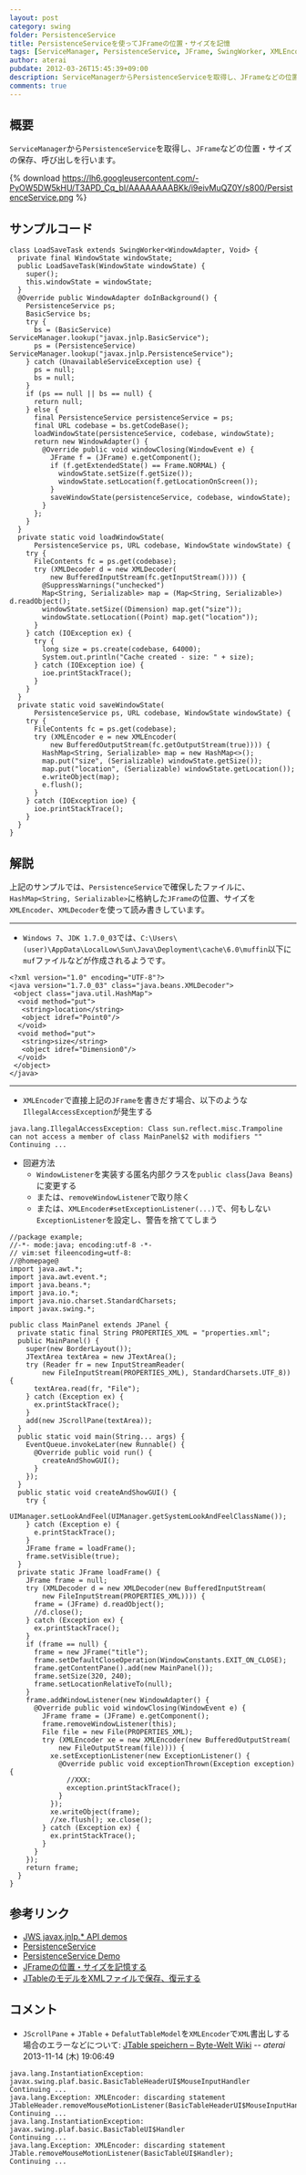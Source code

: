 ```yaml
---
layout: post
category: swing
folder: PersistenceService
title: PersistenceServiceを使ってJFrameの位置・サイズを記憶
tags: [ServiceManager, PersistenceService, JFrame, SwingWorker, XMLEncoder, XMLDecoder]
author: aterai
pubdate: 2012-03-26T15:45:39+09:00
description: ServiceManagerからPersistenceServiceを取得し、JFrameなどの位置・サイズの保存、呼び出しを行います。
comments: true
---
```

## 概要
`ServiceManager`から`PersistenceService`を取得し、`JFrame`などの位置・サイズの保存、呼び出しを行います。

{% download https://lh6.googleusercontent.com/-PyOW5DW5kHU/T3APD_Cq_bI/AAAAAAAABKk/i9eivMuQZ0Y/s800/PersistenceService.png %}

## サンプルコード
<pre class="prettyprint"><code>class LoadSaveTask extends SwingWorker&lt;WindowAdapter, Void&gt; {
  private final WindowState windowState;
  public LoadSaveTask(WindowState windowState) {
    super();
    this.windowState = windowState;
  }
  @Override public WindowAdapter doInBackground() {
    PersistenceService ps;
    BasicService bs;
    try {
      bs = (BasicService) ServiceManager.lookup("javax.jnlp.BasicService");
      ps = (PersistenceService) ServiceManager.lookup("javax.jnlp.PersistenceService");
    } catch (UnavailableServiceException use) {
      ps = null;
      bs = null;
    }
    if (ps == null || bs == null) {
      return null;
    } else {
      final PersistenceService persistenceService = ps;
      final URL codebase = bs.getCodeBase();
      loadWindowState(persistenceService, codebase, windowState);
      return new WindowAdapter() {
        @Override public void windowClosing(WindowEvent e) {
          JFrame f = (JFrame) e.getComponent();
          if (f.getExtendedState() == Frame.NORMAL) {
            windowState.setSize(f.getSize());
            windowState.setLocation(f.getLocationOnScreen());
          }
          saveWindowState(persistenceService, codebase, windowState);
        }
      };
    }
  }
  private static void loadWindowState(
      PersistenceService ps, URL codebase, WindowState windowState) {
    try {
      FileContents fc = ps.get(codebase);
      try (XMLDecoder d = new XMLDecoder(
          new BufferedInputStream(fc.getInputStream()))) {
        @SuppressWarnings("unchecked")
        Map&lt;String, Serializable&gt; map = (Map&lt;String, Serializable&gt;) d.readObject();
        windowState.setSize((Dimension) map.get("size"));
        windowState.setLocation((Point) map.get("location"));
      }
    } catch (IOException ex) {
      try {
        long size = ps.create(codebase, 64000);
        System.out.println("Cache created - size: " + size);
      } catch (IOException ioe) {
        ioe.printStackTrace();
      }
    }
  }
  private static void saveWindowState(
      PersistenceService ps, URL codebase, WindowState windowState) {
    try {
      FileContents fc = ps.get(codebase);
      try (XMLEncoder e = new XMLEncoder(
          new BufferedOutputStream(fc.getOutputStream(true)))) {
        HashMap&lt;String, Serializable&gt; map = new HashMap&lt;&gt;();
        map.put("size", (Serializable) windowState.getSize());
        map.put("location", (Serializable) windowState.getLocation());
        e.writeObject(map);
        e.flush();
      }
    } catch (IOException ioe) {
      ioe.printStackTrace();
    }
  }
}
</code></pre>

## 解説
上記のサンプルでは、`PersistenceService`で確保したファイルに、`HashMap<String, Serializable>`に格納した`JFrame`の位置、サイズを`XMLEncoder`、`XMLDecoder`を使って読み書きしています。

- - - -
- `Windows 7`、`JDK 1.7.0_03`では、`C:\Users\(user)\AppData\LocalLow\Sun\Java\Deployment\cache\6.0\muffin`以下に`muf`ファイルなどが作成されるようです。

<!-- dummy comment line for breaking list -->

<pre class="prettyprint"><code>&lt;?xml version="1.0" encoding="UTF-8"?&gt;
&lt;java version="1.7.0_03" class="java.beans.XMLDecoder"&gt;
 &lt;object class="java.util.HashMap"&gt;
  &lt;void method="put"&gt;
   &lt;string&gt;location&lt;/string&gt;
   &lt;object idref="Point0"/&gt;
  &lt;/void&gt;
  &lt;void method="put"&gt;
   &lt;string&gt;size&lt;/string&gt;
   &lt;object idref="Dimension0"/&gt;
  &lt;/void&gt;
 &lt;/object&gt;
&lt;/java&gt;
</code></pre>

- - - -
- `XMLEncoder`で直接上記の`JFrame`を書きだす場合、以下のような`IllegalAccessException`が発生する

<!-- dummy comment line for breaking list -->

	java.lang.IllegalAccessException: Class sun.reflect.misc.Trampoline can not access a member of class MainPanel$2 with modifiers ""
	Continuing ...

- 回避方法
    - `WindowListener`を実装する匿名内部クラスを`public class`(`Java Beans`)に変更する
    - または、`removeWindowListener`で取り除く
    - または、`XMLEncoder#setExceptionListener(...)`で、何もしない`ExceptionListener`を設定し、警告を捨ててしまう

<!-- dummy comment line for breaking list -->

<pre class="prettyprint"><code>//package example;
//-*- mode:java; encoding:utf-8 -*-
// vim:set fileencoding=utf-8:
//@homepage@
import java.awt.*;
import java.awt.event.*;
import java.beans.*;
import java.io.*;
import java.nio.charset.StandardCharsets;
import javax.swing.*;

public class MainPanel extends JPanel {
  private static final String PROPERTIES_XML = "properties.xml";
  public MainPanel() {
    super(new BorderLayout());
    JTextArea textArea = new JTextArea();
    try (Reader fr = new InputStreamReader(
        new FileInputStream(PROPERTIES_XML), StandardCharsets.UTF_8)) {
      textArea.read(fr, "File");
    } catch (Exception ex) {
      ex.printStackTrace();
    }
    add(new JScrollPane(textArea));
  }
  public static void main(String... args) {
    EventQueue.invokeLater(new Runnable() {
      @Override public void run() {
        createAndShowGUI();
      }
    });
  }
  public static void createAndShowGUI() {
    try {
      UIManager.setLookAndFeel(UIManager.getSystemLookAndFeelClassName());
    } catch (Exception e) {
      e.printStackTrace();
    }
    JFrame frame = loadFrame();
    frame.setVisible(true);
  }
  private static JFrame loadFrame() {
    JFrame frame = null;
    try (XMLDecoder d = new XMLDecoder(new BufferedInputStream(
        new FileInputStream(PROPERTIES_XML)))) {
      frame = (JFrame) d.readObject();
      //d.close();
    } catch (Exception ex) {
      ex.printStackTrace();
    }
    if (frame == null) {
      frame = new JFrame("title");
      frame.setDefaultCloseOperation(WindowConstants.EXIT_ON_CLOSE);
      frame.getContentPane().add(new MainPanel());
      frame.setSize(320, 240);
      frame.setLocationRelativeTo(null);
    }
    frame.addWindowListener(new WindowAdapter() {
      @Override public void windowClosing(WindowEvent e) {
        JFrame frame = (JFrame) e.getComponent();
        frame.removeWindowListener(this);
        File file = new File(PROPERTIES_XML);
        try (XMLEncoder xe = new XMLEncoder(new BufferedOutputStream(
            new FileOutputStream(file)))) {
          xe.setExceptionListener(new ExceptionListener() {
            @Override public void exceptionThrown(Exception exception) {
              //XXX:
              exception.printStackTrace();
            }
          });
          xe.writeObject(frame);
          //xe.flush(); xe.close();
        } catch (Exception ex) {
          ex.printStackTrace();
        }
      }
    });
    return frame;
  }
}
</code></pre>

## 参考リンク
- [JWS javax.jnlp.* API demos](http://pscode.org/jws/api.html)
- [PersistenceService](http://docs.oracle.com/javase/jp/6/technotes/guides/javaws/developersguide/examples.html#PersistenceService)
- [PersistenceService Demo](http://www.finnw.me.uk/persistencetest.html)
- [JFrameの位置・サイズを記憶する](http://ateraimemo.com/Swing/Preferences.html)
- [JTableのモデルをXMLファイルで保存、復元する](http://ateraimemo.com/Swing/PersistenceDelegate.html)

<!-- dummy comment line for breaking list -->

## コメント
- `JScrollPane` + `JTable` + `DefalutTableModel`を`XMLEncoder`で`XML`書出しする場合のエラーなどについて: [JTable speichern – Byte-Welt Wiki](http://wiki.byte-welt.net/wiki/JTable_speichern) -- *aterai* 2013-11-14 (木) 19:06:49

<!-- dummy comment line for breaking list -->

	java.lang.InstantiationException: javax.swing.plaf.basic.BasicTableHeaderUI$MouseInputHandler
	Continuing ...
	java.lang.Exception: XMLEncoder: discarding statement JTableHeader.removeMouseMotionListener(BasicTableHeaderUI$MouseInputHandler);
	Continuing ...
	java.lang.InstantiationException: javax.swing.plaf.basic.BasicTableUI$Handler
	Continuing ...
	java.lang.Exception: XMLEncoder: discarding statement JTable.removeMouseMotionListener(BasicTableUI$Handler);
	Continuing ...
